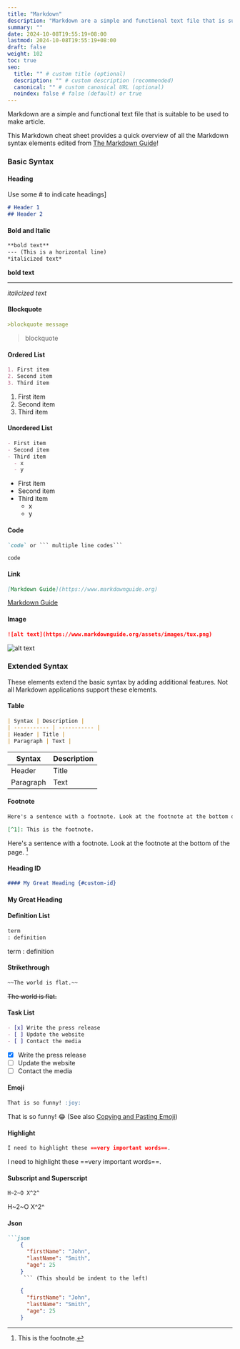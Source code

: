 ```yaml
---
title: "Markdown"
description: "Markdown are a simple and functional text file that is suitable to be used to make article"
summary: ""
date: 2024-10-08T19:55:19+08:00
lastmod: 2024-10-08T19:55:19+08:00
draft: false
weight: 102
toc: true
seo:
  title: "" # custom title (optional)
  description: "" # custom description (recommended)
  canonical: "" # custom canonical URL (optional)
  noindex: false # false (default) or true
---
```

Markdown are a simple and functional text file that is suitable to be used to make article.

This Markdown cheat sheet provides a quick overview of all the Markdown syntax elements edited from [The Markdown Guide](https://www.markdownguide.org)!

### Basic Syntax

#### Heading

Use some # to indicate headings]

```md
# Header 1
## Header 2
```

#### Bold and Italic

```md
**bold text**
--- (This is a horizontal line)
*italicized text*
```

**bold text**

---

*italicized text*

#### Blockquote

```md
>blockquote message
```

> blockquote

#### Ordered List

```md
1. First item
2. Second item
3. Third item
```

1. First item
2. Second item
3. Third item

#### Unordered List

```md
- First item
- Second item
- Third item
  - x
  - y
```

- First item
- Second item
- Third item
  - x
  - y

#### Code

```md
`code` or ``` multiple line codes```
```

`code`

#### Link

```md
[Markdown Guide](https://www.markdownguide.org)
```

[Markdown Guide](https://www.markdownguide.org)

#### Image

```md
![alt text](https://www.markdownguide.org/assets/images/tux.png)
```

![alt text](https://www.markdownguide.org/assets/images/tux.png)

### Extended Syntax

These elements extend the basic syntax by adding additional features. Not all Markdown applications support these elements.

#### Table

```md
| Syntax | Description |
| ----------- | ----------- |
| Header | Title |
| Paragraph | Text |
```

| Syntax    | Description |
| --------- | ----------- |
| Header    | Title       |
| Paragraph | Text        |

#### Footnote

```md
Here's a sentence with a footnote. Look at the footnote at the bottom of the page. [^1]

[^1]: This is the footnote.
```

Here's a sentence with a footnote. Look at the footnote at the bottom of the page. [^1]

#### Heading ID

```md
#### My Great Heading {#custom-id}
```

#### My Great Heading

#### Definition List

```md
term
: definition
```

term
: definition

#### Strikethrough

```md
~~The world is flat.~~
```

~~The world is flat.~~

#### Task List

```md
- [x] Write the press release
- [ ] Update the website
- [ ] Contact the media
```

- [X] Write the press release
- [ ] Update the website
- [ ] Contact the media

#### Emoji

```md
That is so funny! :joy:
```

That is so funny! 😂 (See also [Copying and Pasting Emoji](https://www.markdownguide.org/extended-syntax/#copying-and-pasting-emoji))

#### Highlight

```md
I need to highlight these ==very important words==.
```

I need to highlight these ==very important words==.

#### Subscript and Superscript

```md
H~2~O X^2^
```

H~2~O X^2^

#### Json

```md
```json
    {
      "firstName": "John",
      "lastName": "Smith",
      "age": 25
    }
     ``` (This should be indent to the left)
```

```json
    {
      "firstName": "John",
      "lastName": "Smith",
      "age": 25
    }
```

[^1]: This is the footnote.
